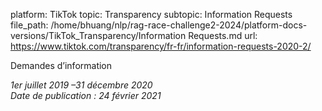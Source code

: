 platform: TikTok
topic: Transparency
subtopic: Information Requests
file_path: /home/bhuang/nlp/rag-race-challenge2-2024/platform-docs-versions/TikTok_Transparency/Information Requests.md
url: https://www.tiktok.com/transparency/fr-fr/information-requests-2020-2/

Demandes d’information

_1er juillet 2019 –31 décembre 2020_  
_Date de publication : 24 février 2021_